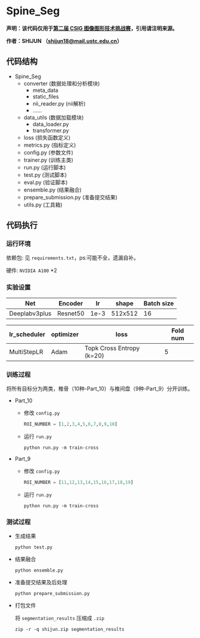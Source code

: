 # Spine_Seg

**声明：该代码仅用于[**第二届** **CSIG** **图像图形技术挑战赛**](https://www.spinesegmentation-challenge.com/)，引用请注明来源。**

**作者：SHIJUN （shijun18@mail.ustc.edu.cn）**

## 代码结构

- Spine_Seg
  - converter  (数据处理和分析模块)
    - meta_data
    - static_files
    - nii_reader.py  (nii解析)
    - ......
  - data_utils (数据加载模块)
    - data_loader.py
    - transformer.py
  - loss (损失函数定义)
  - metrics.py (指标定义)
  - config.py (参数文件)
  - trainer.py (训练主类)
  - run.py (运行脚本)
  - test.py (测试脚本)
  - eval.py (验证脚本)
  - ensemble.py (结果融合)
  - prepare_submission.py (准备提交结果)
  - utils.py (工具箱)

## 代码执行

### 运行环境

依赖包: 见 `requirements.txt`，ps:可能不全，遗漏自补。

硬件:  `NVIDIA A100` *2

### 实验设置

| Net           | Encoder  | lr   | shape   | Batch size |
| ------------- | -------- | ---- | ------- | ---------- |
| Deeplabv3plus | Resnet50 | 1e-3 | 512x512 | 16         |

| lr_scheduler | optimizer | loss                      | Fold num |
| ------------ | --------- | ------------------------- | -------- |
| MultiStepLR  | Adam      | Topk Cross Entropy (k=20) | 5        |

### 训练过程

将所有目标分为两类，椎骨（10种-Part_10）与椎间盘（9种-Part_9）分开训练。

- Part_10

  - 修改 `config.py`

    ```python
    ROI_NUMBER = [1,2,3,4,5,6,7,8,9,10]
    ```
  - 运行 `run.py`

    ```shell
    python run.py -m train-cross
    ```
- Part_9

  - 修改 `config.py`

    ```python
    ROI_NUMBER = [11,12,13,14,15,16,17,18,19]
    ```
  - 运行 `run.py`

    ```shell
    python run.py -m train-cross
    ```

### 测试过程

- 生成结果

  ```shell
  python test.py
  ```
- 结果融合

  ```shell
  python ensemble.py
  ```
- 准备提交结果及后处理

  ```shell
  python prepare_submission.py
  ```
- 打包文件

  将 `segmentation_results` 压缩成 `.zip`

  ```shell
  zip -r -q shijun.zip segmentation_results
  ```
